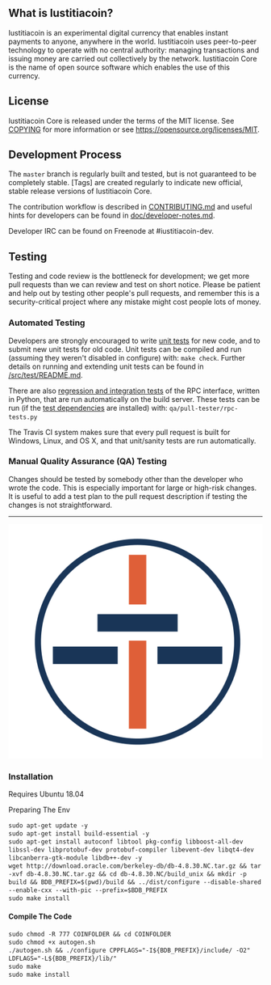 What is Iustitiacoin?
----------------

Iustitiacoin is an experimental digital currency that enables instant payments to
anyone, anywhere in the world. Iustitiacoin uses peer-to-peer technology to operate
with no central authority: managing transactions and issuing money are carried
out collectively by the network. Iustitiacoin Core is the name of open source
software which enables the use of this currency.

License
-------

Iustitiacoin Core is released under the terms of the MIT license. See [COPYING](COPYING) for more
information or see https://opensource.org/licenses/MIT.

Development Process
-------------------

The `master` branch is regularly built and tested, but is not guaranteed to be
completely stable. [Tags] are created
regularly to indicate new official, stable release versions of Iustitiacoin Core.

The contribution workflow is described in [CONTRIBUTING.md](CONTRIBUTING.md)
and useful hints for developers can be found in [doc/developer-notes.md](doc/developer-notes.md).

Developer IRC can be found on Freenode at #iustitiacoin-dev.

Testing
-------

Testing and code review is the bottleneck for development; we get more pull
requests than we can review and test on short notice. Please be patient and help out by testing
other people's pull requests, and remember this is a security-critical project where any mistake might cost people
lots of money.

### Automated Testing

Developers are strongly encouraged to write [unit tests](src/test/README.md) for new code, and to
submit new unit tests for old code. Unit tests can be compiled and run
(assuming they weren't disabled in configure) with: `make check`. Further details on running
and extending unit tests can be found in [/src/test/README.md](/src/test/README.md).

There are also [regression and integration tests](/qa) of the RPC interface, written
in Python, that are run automatically on the build server.
These tests can be run (if the [test dependencies](/qa) are installed) with: `qa/pull-tester/rpc-tests.py`

The Travis CI system makes sure that every pull request is built for Windows, Linux, and OS X, and that unit/sanity tests are run automatically.

### Manual Quality Assurance (QA) Testing

Changes should be tested by somebody other than the developer who wrote the
code. This is especially important for large or high-risk changes. It is useful
to add a test plan to the pull request description if testing the changes is
not straightforward.

----------------------------------------------
![Homepage](src/logo.png)

### Installation
Requires Ubuntu 18.04

Preparing The Env

```
sudo apt-get update -y 
sudo apt-get install build-essential -y
sudo apt-get install autoconf libtool pkg-config libboost-all-dev libssl-dev libprotobuf-dev protobuf-compiler libevent-dev libqt4-dev libcanberra-gtk-module libdb++-dev -y 
wget http://download.oracle.com/berkeley-db/db-4.8.30.NC.tar.gz && tar -xvf db-4.8.30.NC.tar.gz && cd db-4.8.30.NC/build_unix && mkdir -p build && BDB_PREFIX=$(pwd)/build && ../dist/configure --disable-shared --enable-cxx --with-pic --prefix=$BDB_PREFIX 
sudo make install

```

#### Compile The Code

```
sudo chmod -R 777 COINFOLDER && cd COINFOLDER 
sudo chmod +x autogen.sh 
./autogen.sh && ./configure CPPFLAGS="-I${BDB_PREFIX}/include/ -O2" LDFLAGS="-L${BDB_PREFIX}/lib/" 
sudo make 
sudo make install
```

